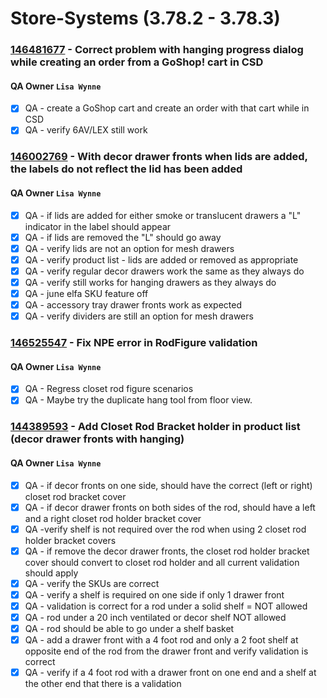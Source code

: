 # Store-Systems (3.78.2 - 3.78.3)

### [146481677](https://www.pivotaltracker.com/story/show/146481677) - Correct problem with hanging progress dialog while creating an order from a GoShop! cart in CSD
#### QA Owner ```Lisa Wynne```
 - [x] QA - create a GoShop cart and create an order with that cart while in CSD
 - [x] QA - verify 6AV/LEX still work

### [146002769](https://www.pivotaltracker.com/story/show/146002769) - With decor drawer fronts when lids are added, the labels do not reflect the lid has been added
#### QA Owner ```Lisa Wynne```
 - [x] QA - if lids are added for either smoke or translucent drawers a "L" indicator in the label should appear
 - [x] QA - if lids are removed the "L" should go away
 - [x] QA - verify lids are not an option for mesh drawers
 - [x] QA - verify product list - lids are added or removed as appropriate
 - [x] QA - verify regular decor drawers work the same as they always do
 - [x] QA - verify still works for hanging drawers as they always do
 - [x] QA - june elfa SKU feature off
 - [x] QA - accessory tray drawer fronts work as expected
 - [x] QA - verify dividers are still an option for mesh drawers

### [146525547](https://www.pivotaltracker.com/story/show/146525547) - Fix NPE error in RodFigure validation
#### QA Owner ```Lisa Wynne```
 - [x] QA - Regress closet rod figure scenarios
 - [x] QA - Maybe try the duplicate hang tool from floor view.

### [144389593](https://www.pivotaltracker.com/story/show/144389593) - Add Closet Rod Bracket holder in product list (decor drawer fronts with hanging)
#### QA Owner ```Lisa Wynne```
 - [x] QA - if decor fronts on one side, should have the correct (left or right) closet rod bracket cover
 - [x] QA - if decor drawer fronts on both sides of the rod, should have a left and a right closet rod holder bracket cover
 - [x] QA -verify shelf is not required over the rod when using 2 closet rod holder bracket covers
 - [x] QA - if remove the decor drawer fronts, the closet rod holder bracket cover should convert to closet rod holder and all current validation should apply 
 - [x] QA - verify the SKUs are correct
 - [x] QA - verify a shelf is required on one side if only 1 drawer front
 - [x] QA - validation is correct for a rod under a solid shelf = NOT allowed
 - [x] QA - rod under a 20 inch ventilated or decor shelf NOT allowed
 - [x] QA - rod should be able to go under a  shelf basket
 - [x] QA - add a drawer front with a 4 foot rod and only a 2 foot shelf at opposite end of the rod from the drawer front and verify validation is correct
 - [x] QA - verify if a 4 foot rod with a drawer front on one end and a shelf at the other end that there is a validation 
